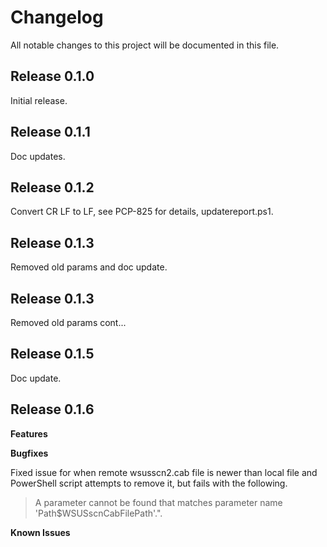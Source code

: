 # Changelog

All notable changes to this project will be documented in this file.

## Release 0.1.0
Initial release.

## Release 0.1.1
Doc updates.

## Release 0.1.2
Convert CR LF to LF, see PCP-825 for details, updatereport.ps1.

## Release 0.1.3
Removed old params and doc update.

## Release 0.1.3
Removed old params cont...

## Release 0.1.5
Doc update.

## Release 0.1.6

**Features**

**Bugfixes**

Fixed issue for when remote wsusscn2.cab file is newer than local file and PowerShell script attempts to remove it, but fails with the following.

> A parameter cannot be found that matches parameter name 'Path$WSUSscnCabFilePath'.".

**Known Issues**
